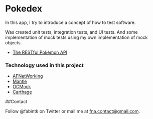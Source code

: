 # Pokedex

In this app, I try to introduce a concept of how to test software.

Was created unit tests, integration tests, and UI tests. And some implementation of mock tests using my own implementation of mock objects.

* [The RESTful Pokémon API](http://pokeapi.co/)

### Technology used in this project

* [AFNetWorking](https://github.com/AFNetworking/AFNetworking)
* [Mantle](https://github.com/Mantle/Mantle)
* [OCMock](http://ocmock.org/ios/)
* [Carthage](https://github.com/Carthage/Carthage)

##Contact

Follow @fabintk on Twitter or mail me at fna.contact@gmail.com.
